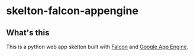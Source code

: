 # skelton-falcon-appengine
## What's this
This is a python web app skelton built with [Falcon](https://github.com/falconry/falcon) and [Google App Engine](https://cloud.google.com/appengine/).
